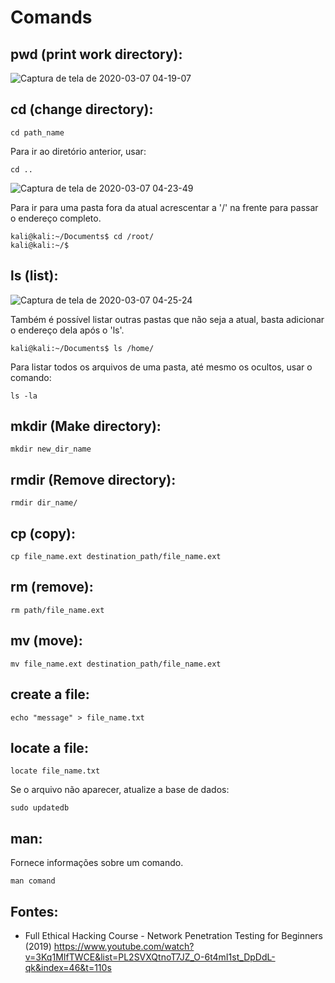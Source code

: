 # Comands

## pwd (print work directory):
![Captura de tela de 2020-03-07 04-19-07](https://user-images.githubusercontent.com/54601930/76138976-db28d280-602a-11ea-8a2e-9ce8ea1c88d5.png)

## cd (change directory):
```
cd path_name
```
Para ir ao diretório anterior, usar:
```
cd ..
```
![Captura de tela de 2020-03-07 04-23-49](https://user-images.githubusercontent.com/54601930/76139051-77eb7000-602b-11ea-8df0-e11879a1abfc.png)

Para ir para uma pasta fora da atual acrescentar a '/' na frente para passar o endereço completo.
```
kali@kali:~/Documents$ cd /root/
kali@kali:~/$
```

## ls (list):
![Captura de tela de 2020-03-07 04-25-24](https://user-images.githubusercontent.com/54601930/76139076-b08b4980-602b-11ea-81dd-c03daadd8181.png)

Também é possível listar outras pastas que não seja a atual, basta adicionar o endereço dela após o 'ls'. 
```
kali@kali:~/Documents$ ls /home/
```
Para listar todos os arquivos de uma pasta, até mesmo os ocultos, usar o comando:
```
ls -la
```

## mkdir (Make directory):
```
mkdir new_dir_name
```

## rmdir (Remove directory):
```
rmdir dir_name/
```

## cp (copy):
```
cp file_name.ext destination_path/file_name.ext
```

## rm (remove):
```
rm path/file_name.ext
```

## mv (move):
```
mv file_name.ext destination_path/file_name.ext
```

## create a file:
```
echo "message" > file_name.txt
```

## locate a file:
```
locate file_name.txt
```
Se o arquivo não aparecer, atualize a base de dados:
```
sudo updatedb
``` 

## man:
Fornece informações sobre um comando.
```
man comand
```

## Fontes:
- Full Ethical Hacking Course - Network Penetration Testing for Beginners (2019)
https://www.youtube.com/watch?v=3Kq1MIfTWCE&list=PL2SVXQtnoT7JZ_O-6t4mI1st_DpDdL-qk&index=46&t=110s